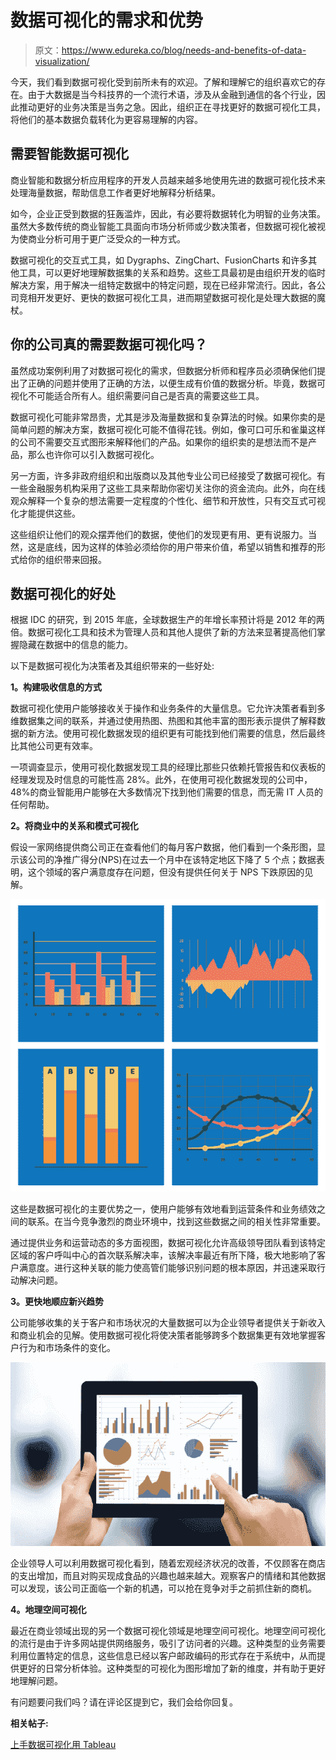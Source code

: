 # 数据可视化的需求和优势

> 原文：<https://www.edureka.co/blog/needs-and-benefits-of-data-visualization/>

今天，我们看到数据可视化受到前所未有的欢迎。了解和理解它的组织喜欢它的存在。由于大数据是当今科技界的一个流行术语，涉及从金融到通信的各个行业，因此推动更好的业务决策是当务之急。因此，组织正在寻找更好的数据可视化工具，将他们的基本数据负载转化为更容易理解的内容。

## **需要智能数据可视化**

商业智能和数据分析应用程序的开发人员越来越多地使用先进的数据可视化技术来处理海量数据，帮助信息工作者更好地解释分析结果。

如今，企业正受到数据的狂轰滥炸，因此，有必要将数据转化为明智的业务决策。虽然大多数传统的商业智能工具面向市场分析师或少数决策者，但数据可视化被视为使商业分析可用于更广泛受众的一种方式。

数据可视化的交互式工具，如 Dygraphs、ZingChart、FusionCharts 和许多其他工具，可以更好地理解数据集的关系和趋势。这些工具最初是由组织开发的临时解决方案，用于解决一组特定数据中的特定问题，现在已经非常流行。因此，各公司竞相开发更好、更快的数据可视化工具，进而期望数据可视化是处理大数据的魔杖。

## **你的公司真的需要数据可视化吗？**

虽然成功案例利用了对数据可视化的需求，但数据分析师和程序员必须确保他们提出了正确的问题并使用了正确的方法，以便生成有价值的数据分析。毕竟，数据可视化不可能适合所有人。组织需要问自己是否真的需要这些工具。

数据可视化可能非常昂贵，尤其是涉及海量数据和复杂算法的时候。如果你卖的是简单问题的解决方案，数据可视化可能不值得花钱。例如，像可口可乐和雀巢这样的公司不需要交互式图形来解释他们的产品。如果你的组织卖的是想法而不是产品，那么也许你可以引入数据可视化。

另一方面，许多非政府组织和出版商以及其他专业公司已经接受了数据可视化。有一些金融服务机构采用了这些工具来帮助你密切关注你的资金流向。此外，向在线观众解释一个复杂的想法需要一定程度的个性化、细节和开放性，只有交互式可视化才能提供这些。

这些组织让他们的观众摆弄他们的数据，使他们的发现更有用、更有说服力。当然，这是底线，因为这样的体验必须给你的用户带来价值，希望以销售和推荐的形式给你的组织带来回报。

## **数据可视化的好处**

根据 IDC 的研究，到 2015 年底，全球数据生产的年增长率预计将是 2012 年的两倍。数据可视化工具和技术为管理人员和其他人提供了新的方法来显著提高他们掌握隐藏在数据中的信息的能力。

以下是数据可视化为决策者及其组织带来的一些好处:

**1。构建吸收信息的方式**

数据可视化使用户能够接收关于操作和业务条件的大量信息。它允许决策者看到多维数据集之间的联系，并通过使用热图、热图和其他丰富的图形表示提供了解释数据的新方法。使用可视化数据发现的组织更有可能找到他们需要的信息，然后最终比其他公司更有效率。

一项调查显示，使用可视化数据发现工具的经理比那些只依赖托管报告和仪表板的经理发现及时信息的可能性高 28%。此外，在使用可视化数据发现的公司中，48%的商业智能用户能够在大多数情况下找到他们需要的信息，而无需 IT 人员的任何帮助。

**2。将商业中的关系和模式可视化**

假设一家网络提供商公司正在查看他们的每月客户数据，他们看到一个条形图，显示该公司的净推广得分(NPS)在过去一个月中在该特定地区下降了 5 个点；数据表明，这个领域的客户满意度存在问题，但没有提供任何关于 NPS 下跌原因的见解。

[![data visualization](img/d04d3d30ed07e612f0ed0a816998b611.png)](https://www.edureka.co/blog/wp-content/uploads/2015/03/Data-Visualization-blog_graph-01.png)

这些是数据可视化的主要优势之一，使用户能够有效地看到运营条件和业务绩效之间的联系。在当今竞争激烈的商业环境中，找到这些数据之间的相关性非常重要。

通过提供业务和运营动态的多方面视图，数据可视化允许高级领导团队看到该特定区域的客户呼叫中心的首次联系解决率，该解决率最近有所下降，极大地影响了客户满意度。进行这种关联的能力使高管们能够识别问题的根本原因，并迅速采取行动解决问题。

**3。更快地顺应新兴趋势**

公司能够收集的关于客户和市场状况的大量数据可以为企业领导者提供关于新收入和商业机会的见解。使用数据可视化将使决策者能够跨多个数据集更有效地掌握客户行为和市场条件的变化。

[![data visualization](img/bd8127a8df1906706e4f2fba541d78cd.png)](https://www.edureka.co/blog/wp-content/uploads/2015/03/Data-Visualization-blog_img1-01.png)

企业领导人可以利用数据可视化看到，随着宏观经济状况的改善，不仅顾客在商店的支出增加，而且对购买现成食品的兴趣也越来越大。观察客户的情绪和其他数据可以发现，该公司正面临一个新的机遇，可以抢在竞争对手之前抓住新的商机。

**4。地理空间可视化**

最近在商业领域出现的另一个数据可视化领域是地理空间可视化。地理空间可视化的流行是由于许多网站提供网络服务，吸引了访问者的兴趣。这种类型的业务需要利用位置特定的信息，这些信息已经以客户邮政编码的形式存在于系统中，从而提供更好的日常分析体验。这种类型的可视化为图形增加了新的维度，并有助于更好地理解问题。

有问题要问我们吗？请在评论区提到它，我们会给你回复。

**相关帖子:**

[上手数据可视化用 Tableau](https://www.edureka.co/tableau-training-for-data-visualization)
